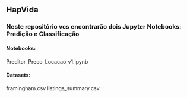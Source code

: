 ## HapVida

### Neste repositório vcs encontrarão dois Jupyter Notebooks: Predição e Classificação

#### Notebooks:
Preditor_Preco_Locacao_v1.ipynb

#### Datasets:
framingham.csv
listings_summary.csv
